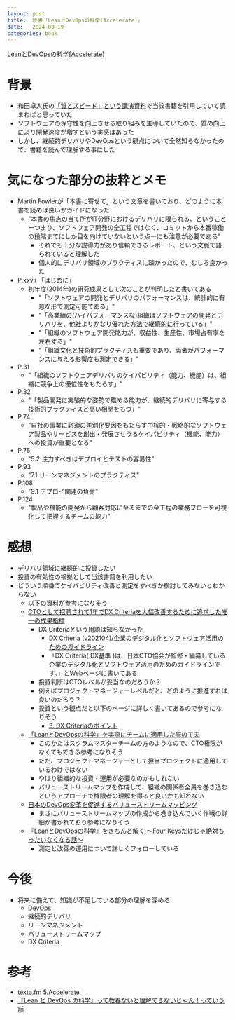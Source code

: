 ```yaml
---
layout: post
title:  読書「LeanとDevOpsの科学(Accelerate)」
date:   2024-08-19
categories: book
---
```


[LeanとDevOpsの科学[Accelerate]](https://amzn.to/3AuMnny)


# 背景

- 和田卓人氏の[「質とスピード」という講演資料](https://speakerdeck.com/twada/quality-and-speed-aws-dev-day-2023-tokyo-edition)で当該書籍を引用していて読まねばと思っていた
- ソフトウェアの保守性を向上させる取り組みを主導していたので、質の向上により開発速度が増すという実感はあった
- しかし、継続的デリバリやDevOpsという観点について全然知らなかったので、書籍を読んで理解する事にした

# 気になった部分の抜粋とメモ

- Martin Fowlerが「本書に寄せて」という文章を書いており、どのように本書を読めば良いかガイドになった
  - "本書の焦点の当て所がIT分野におけるデリバリに限られる、ということーつまり、ソフトウェア開発の全工程ではなく、コミットから本番稼働の段階までにしか目を向けていないという点ーにも注意が必要である"
    - それでも十分な説得力があり信頼できるレポート、という文脈で語られていると理解した
    - 個人的にデリバリ領域のプラクティスに疎かったので、むしろ良かった
- P.xxvii 「はじめに」
  - 初年度(2014年)の研究成果として次のことが判明したと書いてある
    - "「ソフトウェアの開発とデリバリのパフォーマンスは、統計的に有意な形で測定可能である」"
    - "「高業績の(ハイパフォーマンスな)組織はソフトウェアの開発とデリバリを、他社よりかなり優れた方法で継続的に行っている」"
    - "「組織のソフトウェア開発能力が、収益性、生産性、市場占有率を左右する」"
    - "「組織文化と技術的プラクティスも重要であり、両者がパフォーマンスに与える影響度も測定できる」"
- P.31
  - "「組織のソフトウェアデリバリのケイパビリティ（能力、機能）は、組織に競争上の優位性をもたらす」"
- P.32
  - "「製品開発に実験的な姿勢で臨める能力が、継続的デリバリに寄与する技術的プラクティスと高い相関をもつ」"
- P.74
  - "自社の事業に必須の差別化要因をもたらす中核的・戦略的なソフトウェア製品やサービスを創出・発展させうるケイパビリティ（機能、能力）への投資が重要となる"
- P.75
  - "5.2 注力すべきはデプロイとテストの容易性"
- P.93
  - "7.1 リーンマネジメントのプラクティス"
- P.108
  - "9.1 デプロイ関連の負荷"
- P.124
  - "製品や機能の開発から顧客対応に至るまでの全工程の業務フローを可視化して把握するチームの能力"

# 感想

- デリバリ領域に継続的に投資したい
- 投資の有効性の根拠として当該書籍を利用したい
- どういう順番でケイパビリティ改善と測定をすべきか検討してみないとわからない
  - 以下の資料が参考になりそう
  - [CTOとして招聘されて1年でDX Criteriaを大幅改善するために追求した唯一の成果指標](https://speakerdeck.com/uzabasetech/18-e-5-uzabase-gao-shan-wen-debusamideng-tan-zi-liao)
    - DX Criteriaという用語は知らなかった
      - [DX Criteria (v202104)/企業のデジタル化とソフトウェア活用のためのガイドライン](https://dxcriteria.cto-a.org/)
      - 「DX Criteria( DX基準 )は、日本CTO協会が監修・編纂している企業のデジタル化とソフトウェア活用のためのガイドラインです。」とWebページに書いてある
    - 投資判断はCTOレベルが妥当なのだろうか？
    - 例えばプロジェクトマネージャーレベルだと、どのように推進すれば良いのだろう？
    - 投資という観点だと以下のページに詳しく書いてあるので参考になりそう
      - [3. DX Criteriaのポイント](https://dxcriteria.cto-a.org/e5a00d8543af4d87944211603e3ff066#block-9fe12ab6434449f2b43db42711130ead)
  - [「LeanとDevOpsの科学」を実際にチームに適用した際の工夫](https://engineering.visional.inc/blog/412/devops-days-tokyo-2022-after/)
    - このかたはスクラムマスターチームの方のようなので、CTO権限がなくてもできる参考になりそう
    - ただ、プロジェクトマネージャーとして担当プロジェクトに適用しているわけではない
    - やはり組織的な投資・運用が必要なのかもしれない
    - バリューストリームマップを作成して、組織の関係者全員を巻き込むというアプローチで権限者の理解を得ると良いかも知れない
  - [日本のDevOps変革を促進するバリューストリームマッピング](https://gihyo.jp/dev/column/01/devops/2017/value-stream-mapping)
    - まさにバリューストリームマップの作成から巻き込んでいく作戦の詳細が書かれており参考になりそう
  - [『LeanとDevOpsの科学』をきちんと解く 〜Four Keysだけじゃ絶対もったいなくなる話〜](https://speakerdeck.com/bonotake/leantodevopsnoke-xue-wokitintojie-du-suru-four-keys-dakeziyajue-dui-motutainakunaruhua)
    - 測定と改善の運用について詳しくフォローしている

# 今後

- 将来に備えて、知識が不足している部分の理解を深める
  - DevOps
  - 継続的デリバリ
  - リーンマネジメント
  - バリューストリームマップ
  - DX Criteria

# 参考

- [texta.fm 5.Accelerate](https://open.spotify.com/episode/7JP6BFOB2grTJt5V3VmI9Z)
- [『Lean と DevOps の科学』って教養ないと理解できないじゃん！っていう話](https://qiita.com/yoshitaro-yoyo/items/ed7f1855df78f0c80a25)

